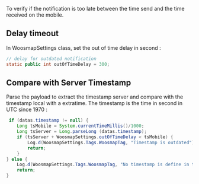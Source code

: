To verify if the notification is too late between the time send and the time received on the mobile.

## Delay timeout

In WoosmapSettings class, set the out of time delay in second :

```java
// delay for outdated notification  
static public int outOfTimeDelay = 300;
```

## Compare with Server Timestamp

Parse the payload to extract the timestamp server and compare with the timestamp local with a extratime. The timestamp is the time in second in UTC since 1970 :
```java
 if (datas.timestamp != null) {
    Long tsMobile = System.currentTimeMillis()/1000;
    Long tsServer = Long.parseLong (datas.timestamp);
    if (tsServer + WoosmapSettings.outOfTimeDelay < tsMobile) {
        Log.d(WoosmapSettings.Tags.WoosmapTag, "Timestamp is outdated");
        return;
    }
} else {
    Log.d(WoosmapSettings.Tags.WoosmapTag, "No timestamp is define in the payload");
    return;
}
  ```


